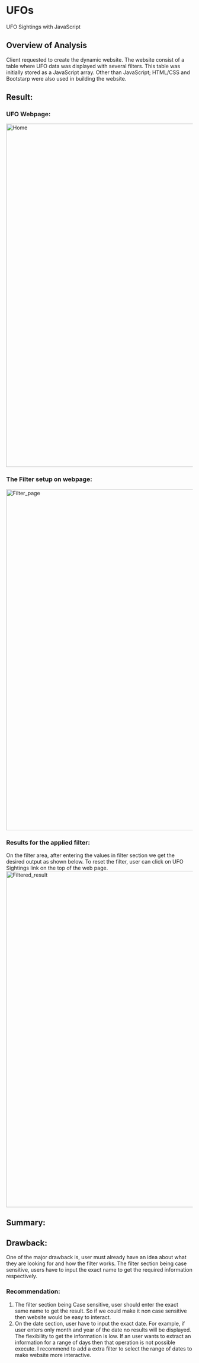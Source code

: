 # UFOs
UFO Sightings with JavaScript 
## Overview of Analysis
Client requested to create the dynamic website. The website consist of a table where UFO data was displayed with several filters. This table was initially stored as a JavaScript array. Other than JavaScript; HTML/CSS and Bootstarp were also used in building the website.
## Result:
### UFO Webpage:

<img width="926" alt="Home" src="https://user-images.githubusercontent.com/110261837/201839525-0643ffa2-4d03-447e-b81a-35da15dd8265.png">

### The Filter setup on webpage:
<img width="920" alt="Filter_page" src="https://user-images.githubusercontent.com/110261837/201839642-d02dd11f-ca0e-4105-8259-5bb332136be6.png">

### Results for the applied filter:
On the filter area, after entering the values in filter section we get the desired output as shown below. To reset the filter, user can click on UFO Sightings link on the top of the web page.
<img width="907" alt="Filtered_result" src="https://user-images.githubusercontent.com/110261837/202342590-bb300539-f7f4-4133-a82b-f8f14ac85ea2.png">


## Summary:
## Drawback: 
One of the major drawback is, user must already have an idea about what they are looking for and how the filter works. The filter section being case sensitive, users have to input the exact name to get the required information respectively.
### Recommendation:
1. The filter section being Case sensitive, user should enter the exact same name to get the result. So if we could make it non case sensitive then website would be easy to interact.
2. On the date section, user have to input the exact date. For example, if user enters only month and year of the date no results will be displayed. The flexibility to get the information is low. If an user wants to extract an information for a range of days then that operation is not possible execute. I recommend to add a extra filter to select the range of dates to make website more interactive.
